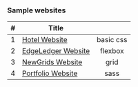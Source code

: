 ### Sample websites

| #  | Title           |   |       
-----|---------------- |:---------------:
| 1 |[Hotel Website](http://hotel-website-sample.surge.sh)| basic css |
| 2 |[EdgeLedger Website](http://edgeledger-website.surge.sh)| flexbox |
| 3 |[NewGrids Website](http://newgrids-website.surge.sh/)| grid |
| 4 |[Portfolio Website](http://portfolio-website.surge.sh/)| sass |
